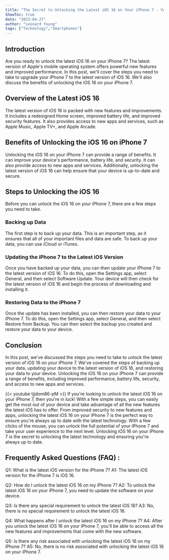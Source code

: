 ```yaml
---
title: "The Secret to Unlocking the Latest iOS 16 on Your iPhone 7 - You Won't Believe What Happens Next!"
ShowToc: true 
date: "2023-04-27"
author: "Leonard Young" 
tags: ["Technology","Smartphones"]
---
```

## Introduction

Are you ready to unlock the latest iOS 16 on your iPhone 7? The latest version of Apple's mobile operating system offers powerful new features and improved performance. In this post, we'll cover the steps you need to take to upgrade your iPhone 7 to the latest version of iOS 16. We'll also discuss the benefits of unlocking the iOS 16 on your iPhone 7.

## Overview of the Latest iOS 16

The latest version of iOS 16 is packed with new features and improvements. It includes a redesigned Home screen, improved battery life, and improved security features. It also provides access to new apps and services, such as Apple Music, Apple TV+, and Apple Arcade.

## Benefits of Unlocking the iOS 16 on iPhone 7

Unlocking the iOS 16 on your iPhone 7 can provide a range of benefits. It can improve your device's performance, battery life, and security. It can also provide access to new apps and services. Additionally, unlocking the latest version of iOS 16 can help ensure that your device is up-to-date and secure.

## Steps to Unlocking the iOS 16

Before you can unlock the iOS 16 on your iPhone 7, there are a few steps you need to take.

### Backing up Data

The first step is to back up your data. This is an important step, as it ensures that all of your important files and data are safe. To back up your data, you can use iCloud or iTunes.

### Updating the iPhone 7 to the Latest iOS Version

Once you have backed up your data, you can then update your iPhone 7 to the latest version of iOS 16. To do this, open the Settings app, select General, and then select Software Update. Your device will then check for the latest version of iOS 16 and begin the process of downloading and installing it.

### Restoring Data to the iPhone 7

Once the update has been installed, you can then restore your data to your iPhone 7. To do this, open the Settings app, select General, and then select Restore from Backup. You can then select the backup you created and restore your data to your device.

## Conclusion

In this post, we've discussed the steps you need to take to unlock the latest version of iOS 16 on your iPhone 7. We've covered the steps of backing up your data, updating your device to the latest version of iOS 16, and restoring your data to your device. Unlocking the iOS 16 on your iPhone 7 can provide a range of benefits, including improved performance, battery life, security, and access to new apps and services.

{{< youtube tjjdom86-pM >}} 
If you're looking to unlock the latest iOS 16 on your iPhone 7, then you're in luck! With a few simple steps, you can easily get the most out of your device and take advantage of all the new features the latest iOS has to offer. From improved security to new features and apps, unlocking the latest iOS 16 on your iPhone 7 is the perfect way to ensure you're always up to date with the latest technology. With a few clicks of the mouse, you can unlock the full potential of your iPhone 7 and take your user experience to the next level. Unlocking iOS 16 on your iPhone 7 is the secret to unlocking the latest technology and ensuring you're always up to date.

## Frequently Asked Questions (FAQ) :
Q1: What is the latest iOS version for the iPhone 7?
A1: The latest iOS version for the iPhone 7 is iOS 16. 

Q2: How do I unlock the latest iOS 16 on my iPhone 7?
A2: To unlock the latest iOS 16 on your iPhone 7, you need to update the software on your device.

Q3: Is there any special requirement to unlock the latest iOS 16?
A3: No, there is no special requirement to unlock the latest iOS 16.

Q4: What happens after I unlock the latest iOS 16 on my iPhone 7?
A4: After you unlock the latest iOS 16 on your iPhone 7, you'll be able to access all the new features and improvements that come with the new software.

Q5: Is there any risk associated with unlocking the latest iOS 16 on my iPhone 7?
A5: No, there is no risk associated with unlocking the latest iOS 16 on your iPhone 7.


